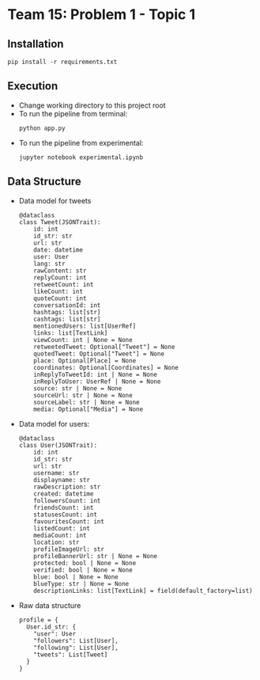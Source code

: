 # Team 15: Problem 1 - Topic 1

## Installation

```
pip install -r requirements.txt
```

## Execution
- Change working directory to this project root
- To run the pipeline from terminal:
    ```
    python app.py
    ```
- To run the pipeline from experimental:
    ```
    jupyter notebook experimental.ipynb
    ```

## Data Structure
- Data model for tweets
    ```
    @dataclass
    class Tweet(JSONTrait):
        id: int
        id_str: str
        url: str
        date: datetime
        user: User
        lang: str
        rawContent: str
        replyCount: int
        retweetCount: int
        likeCount: int
        quoteCount: int
        conversationId: int
        hashtags: list[str]
        cashtags: list[str]
        mentionedUsers: list[UserRef]
        links: list[TextLink]
        viewCount: int | None = None
        retweetedTweet: Optional["Tweet"] = None
        quotedTweet: Optional["Tweet"] = None
        place: Optional[Place] = None
        coordinates: Optional[Coordinates] = None
        inReplyToTweetId: int | None = None
        inReplyToUser: UserRef | None = None
        source: str | None = None
        sourceUrl: str | None = None
        sourceLabel: str | None = None
        media: Optional["Media"] = None
    ```
- Data model for users:
    ```
    @dataclass
    class User(JSONTrait):
        id: int
        id_str: str
        url: str
        username: str
        displayname: str
        rawDescription: str
        created: datetime
        followersCount: int
        friendsCount: int
        statusesCount: int
        favouritesCount: int
        listedCount: int
        mediaCount: int
        location: str
        profileImageUrl: str
        profileBannerUrl: str | None = None
        protected: bool | None = None
        verified: bool | None = None
        blue: bool | None = None
        blueType: str | None = None
        descriptionLinks: list[TextLink] = field(default_factory=list)
    ```
- Raw data structure
    ```
    profile = {
      User.id_str: {
        "user": User
        "followers": List[User],
        "following": List[User],
        "tweets": List[Tweet]
      }
    }
    ```
